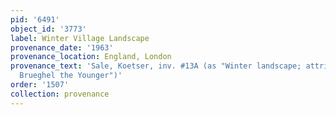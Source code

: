```yaml
---
pid: '6491'
object_id: '3773'
label: Winter Village Landscape
provenance_date: '1963'
provenance_location: England, London
provenance_text: 'Sale, Koetser, inv. #13A (as "Winter landscape; attributed to Jan
  Brueghel the Younger")'
order: '1507'
collection: provenance
---
```

